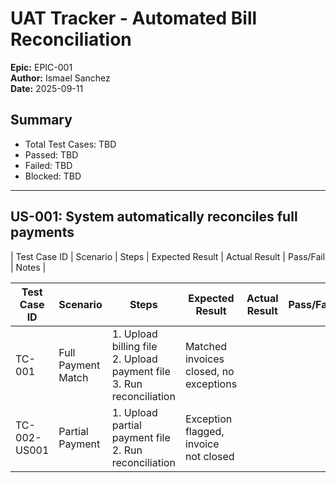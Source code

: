 # UAT Tracker - Automated Bill Reconciliation
**Epic:** EPIC-001  
**Author:** Ismael Sanchez  
**Date:** 2025-09-11  

## Summary
- Total Test Cases: TBD  
- Passed: TBD  
- Failed: TBD  
- Blocked: TBD  

---


## US-001: System automatically reconciles full payments
| Test Case ID | Scenario | Steps | Expected Result | Actual Result | Pass/Fail | Notes |

| Test Case ID | Scenario | Steps | Expected Result | Actual Result | Pass/Fail | Notes |
|-------------|---------|-------|----------------|---------------|-----------|-------|
| TC-001 | Full Payment Match | 1. Upload billing file <br> 2. Upload payment file <br> 3. Run reconciliation | Matched invoices closed, no exceptions | | | |
| TC-002-US001 | Partial Payment | 1. Upload partial payment file <br> 2. Run reconciliation | Exception flagged, invoice not closed | | | |
